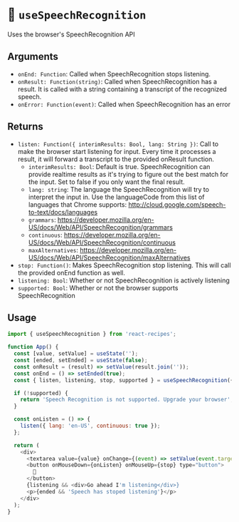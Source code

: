 # 🍖 `useSpeechRecognition`

Uses the browser's SpeechRecognition API

## Arguments

- `onEnd: Function`: Called when SpeechRecognition stops listening.
- `onResult: Function(string)`: Called when SpeechRecognition has a result. It is called with a string containing a transcript of the recognized speech.
- `onError: Function(event)`: Called when SpeechRecognition has an error

## Returns

- `listen: Function({ interimResults: Bool, lang: String })`: Call to make the browser start listening for input. Every time it processes a result, it will forward a transcript to the provided onResult function.
  - `interimResults: Bool`: Default is true. SpeechRecognition can provide realtime results as it's trying to figure out the best match for the input. Set to false if you only want the final result.
  - `lang: string`: The language the SpeechRecognition will try to interpret the input in. Use the languageCode from this list of languages that Chrome supports: http://cloud.google.com/speech-to-text/docs/languages
  - `grammars`: https://developer.mozilla.org/en-US/docs/Web/API/SpeechRecognition/grammars
  - `continuous`: https://developer.mozilla.org/en-US/docs/Web/API/SpeechRecognition/continuous
  - `maxAlternatives`: https://developer.mozilla.org/en-US/docs/Web/API/SpeechRecognition/maxAlternatives
- `stop: Function()`: Makes SpeechRecognition stop listening. This will call the provided onEnd function as well.
- `listening: Bool`: Whether or not SpeechRecognition is actively listening
- `supported: Bool`: Whether or not the browser supports SpeechRecognition

## Usage

```js
import { useSpeechRecognition } from 'react-recipes';

function App() {
  const [value, setValue] = useState('');
  const [ended, setEnded] = useState(false);
  const onResult = (result) => setValue(result.join(''));
  const onEnd = () => setEnded(true);
  const { listen, listening, stop, supported } = useSpeechRecognition({ onEnd, onResult });

  if (!supported) {
    return 'Speech Recognition is not supported. Upgrade your browser';
  }

  const onListen = () => {
    listen({ lang: 'en-US', continuous: true });
  };

  return (
    <div>
      <textarea value={value} onChange={(event) => setValue(event.target.value)} />
      <button onMouseDown={onListen} onMouseUp={stop} type="button">
        🎤
      </button>
      {listening && <div>Go ahead I'm listening</div>}
      <p>{ended && 'Speech has stoped listening'}</p>
    </div>
  );
}
```
